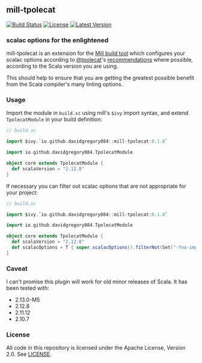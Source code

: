## mill-tpolecat

[![Build Status](https://api.travis-ci.org/DavidGregory084/mill-tpolecat.svg)](https://travis-ci.org/DavidGregory084/mill-tpolecat)
[![License](https://img.shields.io/github/license/DavidGregory084/mill-tpolecat.svg)](https://opensource.org/licenses/Apache-2.0)
[![Latest Version](https://img.shields.io/maven-central/v/io.github.davidgregory084/mill-tpolecat_2.12.svg)](http://search.maven.org/#search%7Cga%7C1%7Cg%3A%22io.github.davidgregory084%22%20AND%20a%3A%22mill-tpolecat_2.12%22)

### scalac options for the enlightened

mill-tpolecat is an extension for the [Mill build tool](https://github.com/lihaoyi/mill/) which configures your scalac options according to [@tpolecat](https://github.com/tpolecat)'s [recommendations](https://tpolecat.github.io/2017/04/25/scalac-flags.html) where possible, according to the Scala version you are using.

This should help to ensure that you are getting the greatest possible benefit from the Scala compiler's many linting options.

### Usage

Import the module in `build.sc` using mill's `$ivy` import syntax, and extend `TpolecatModule` in your build definition:

```scala
// build.sc

import $ivy.`io.github.davidgregory084::mill-tpolecat:0.1.0`

import io.github.davidgregory084.TpolecatModule

object core extends TpolecatModule {
  def scalaVersion = "2.12.8"
}
```

If necessary you can filter out scalac options that are not appropriate for your project:

```scala
// build.sc

import $ivy.`io.github.davidgregory084::mill-tpolecat:0.1.0`

import io.github.davidgregory084.TpolecatModule

object core extends TpolecatModule {
  def scalaVersion = "2.12.8"
  def scalacOptions = T { super.scalacOptions().filterNot(Set("-Yno-imports")) }
}
```

### Caveat

I can't promise this plugin will work for old minor releases of Scala. It has been tested with:

* 2.13.0-M5
* 2.12.8
* 2.11.12
* 2.10.7

### License

All code in this repository is licensed under the Apache License, Version 2.0.  See [LICENSE](./LICENSE).
